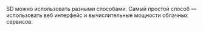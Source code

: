 
SD можно использовать разными способами. Самый простой способ — использовать веб интерфейс и вычислительные мощности облачных сервисов. 